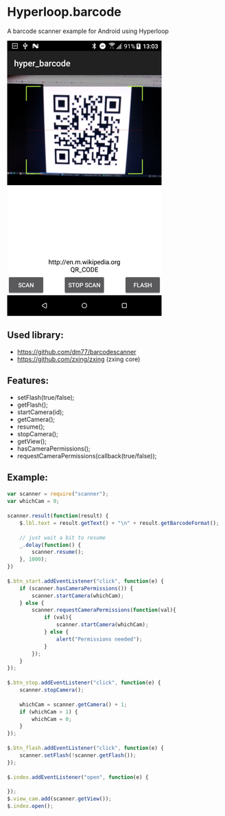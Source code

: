 # Hyperloop.barcode

A barcode scanner example for Android using Hyperloop

![image](screen.png)

## Used library:
* https://github.com/dm77/barcodescanner
* https://github.com/zxing/zxing (zxing core)

## Features:
* setFlash(true/false);
* getFlash();
* startCamera(id);
* getCamera();
* resume();
* stopCamera();
* getView();
* hasCameraPermissions();
* requestCameraPermissions(callback(true/false));


## Example:
```javascript
var scanner = require("scanner");
var whichCam = 0;

scanner.result(function(result) {
	$.lbl.text = result.getText() + "\n" + result.getBarcodeFormat();

	// just wait a bit to resume
	_.delay(function() {
		scanner.resume();
	}, 1000);
})

$.btn_start.addEventListener("click", function(e) {
	if (scanner.hasCameraPermissions()) {
		scanner.startCamera(whichCam);
	} else {
		scanner.requestCameraPermissions(function(val){
			if (val){
				scanner.startCamera(whichCam);
			} else {
				alert("Permissions needed");
			}
		});
	}
});

$.btn_stop.addEventListener("click", function(e) {
	scanner.stopCamera();

	whichCam = scanner.getCamera() + 1;
	if (whichCam > 1) {
		whichCam = 0;
	}
});

$.btn_flash.addEventListener("click", function(e) {
	scanner.setFlash(!scanner.getFlash());
});

$.index.addEventListener("open", function(e) {

});
$.view_cam.add(scanner.getView());
$.index.open();
```
